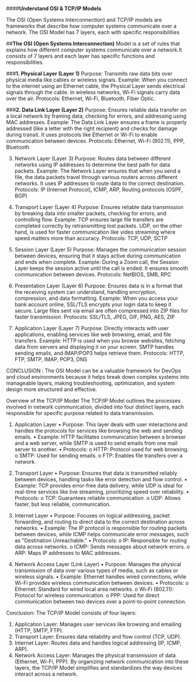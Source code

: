 ####**Understand OSI & TCP/IP Models**

The OSI (Open Systems Interconnection) and TCP/IP models are frameworks that describe how computer systems communicate over a network. The OSI Model has 7 layers, each with specific responsibilities

##**The OSI (Open Systems Interconnection)** Model is a set of rules that explains how different computer systems communicate over a network.It consists of 7 layers and each layer has specific functions and responsibilities.

###**1. Physical Layer (Layer 1)**
Purpose: Transmits raw data bits over physical media like cables or wireless signals.
Example: When you connect to the internet using an Ethernet cable, the Physical Layer sends electrical signals through the cable. In wireless networks, Wi-Fi signals carry data over the air.
Protocols: Ethernet, Wi-Fi, Bluetooth, Fiber Optic.

###**2. Data Link Layer (Layer 2)**
Purpose: Ensures reliable data transfer on a local network by framing data, checking for errors, and addressing using MAC addresses.
Example: The Data Link Layer ensures a frame is properly addressed (like a letter with the right recipient) and checks for damage during transit. It uses protocols like Ethernet or Wi-Fi to enable communication between devices.
Protocols: Ethernet, Wi-Fi (802.11), PPP, Bluetooth

3. Network Layer (Layer 3)
Purpose: Routes data between different networks using IP addresses to determine the best path for data packets.
Example: The Network Layer ensures that when you send a file, the data packets travel through various routers across different networks. It uses IP addresses to route data to the correct destination.
Protocols: IP (Internet Protocol), ICMP, ARP, Routing protocols (OSPF, BGP)

4. Transport Layer (Layer 4)
Purpose: Ensures reliable data transmission by breaking data into smaller packets, checking for errors, and controlling flow.
Example: TCP ensures large file transfers are completed correctly by retransmitting lost packets. UDP, on the other hand, is used for faster communication like video streaming where speed matters more than accuracy.
Protocols: TCP, UDP, SCTP

5. Session Layer (Layer 5)
Purpose: Manages the communication session between devices, ensuring that it stays active during communication and ends when complete.
Example: During a Zoom call, the Session Layer keeps the session active until the call is ended. It ensures smooth communication between devices.
Protocols: NetBIOS, SMB, RPC

6. Presentation Layer (Layer 6)
Purpose: Ensures data is in a format that the receiving system can understand, handling encryption, compression, and data formatting.
Example: When you access your bank account online, SSL/TLS encrypts your login data to keep it secure. Large files sent via email are often compressed into ZIP files for faster transmission.
Protocols: SSL/TLS, JPEG, GIF, PNG, AES, ZIP

7. Application Layer (Layer 7)
Purpose: Directly interacts with user applications, enabling services like web browsing, email, and file transfers.
Example: HTTP is used when you browse websites, fetching data from servers and displaying it on your screen. SMTP handles sending emails, and IMAP/POP3 helps retrieve them.
Protocols: HTTP, FTP, SMTP, IMAP, POP3, DNS




CONCLUSION :
The OSI Model can be a valuable framework for DevOps and cloud environments because it helps break down complex systems into manageable layers, making troubleshooting, optimization, and system design more structured and effective.



Overview of the TCP/IP Model
The TCP/IP Model outlines the processes involved in network communication, divided into four distinct layers, each responsible for specific purpose related to data transmission.

1. Application Layer
•	Purpose: This layer deals with user interactions and handles the protocols for services like browsing the web and sending emails.
•	Example: HTTP facilitates communication between a browser and a web server, while SMTP is used to send emails from one mail server to another.
•	Protocols:
o	HTTP: Protocol used for web browsing.
o	SMTP: Used for sending emails.
o	FTP: Enables file transfers over a network.

2. Transport Layer
•	Purpose: Ensures that data is transmitted reliably between devices, handling tasks like error detection and flow control.
•	Example: TCP provides error-free data delivery, while UDP is ideal for real-time services like live streaming, prioritizing speed over reliability.
•	Protocols:
o	TCP: Guarantees reliable communication.
o	UDP: Allows faster, but less reliable, communication.

3. Internet Layer
•	Purpose: Focuses on logical addressing, packet forwarding, and routing to direct data to the correct destination across networks.
•	Example: The IP protocol is responsible for routing packets between devices, while ICMP helps communicate error messages, such as "Destination Unreachable."
•	Protocols:
o	IP: Responsible for routing data across networks.
o	ICMP: Sends messages about network errors.
o	ARP: Maps IP addresses to MAC addresses.

4. Network Access Layer (Link Layer)
•	Purpose: Manages the physical transmission of data over various types of media, such as cables or wireless signals.
•	Example: Ethernet handles wired connections, while Wi-Fi provides wireless communication between devices.
•	Protocols:
o	Ethernet: Standard for wired local area networks.
o	Wi-Fi (802.11): Protocol for wireless communication.
o	PPP: Used for direct communication between two devices over a point-to-point connection.


Conclusion:
The TCP/IP Model consists of four layers:
1.	Application Layer: Manages user services like browsing and emailing (HTTP, SMTP, FTP).
2.	Transport Layer: Ensures data reliability and flow control (TCP, UDP).
3.	Internet Layer: Routes data and handles logical addressing (IP, ICMP, ARP).
4.	Network Access Layer: Manages the physical transmission of data (Ethernet, Wi-Fi, PPP).
By organizing network communication into these layers, the TCP/IP Model simplifies and standardizes the way devices interact across a network.





